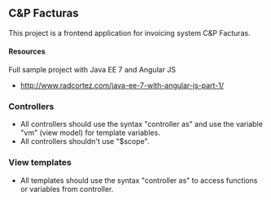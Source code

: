 ## C&P Facturas

This project is a frontend application for invoicing system C&P Facturas.

#### Resources

Full sample project with Java EE 7 and Angular JS

* http://www.radcortez.com/java-ee-7-with-angular-js-part-1/

### Controllers

* All controllers should use the syntax "controller as" and use the variable "vm" (view model) for template variables.
* All controllers shouldn't use "$scope".

### View templates
* All templates should use the syntax "controller as" to access functions or variables from controller.

